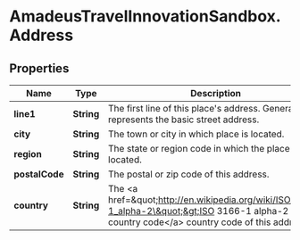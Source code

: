 # AmadeusTravelInnovationSandbox.Address

## Properties
Name | Type | Description | Notes
------------ | ------------- | ------------- | -------------
**line1** | **String** | The first line of this place&#39;s address. Generally represents the basic street address. | 
**city** | **String** | The town or city in which place is located. | 
**region** | **String** | The state or region code in which the place is located. | [optional] 
**postalCode** | **String** | The postal or zip code of this address. | [optional] 
**country** | **String** | The &lt;a href&#x3D;\&quot;http://en.wikipedia.org/wiki/ISO_3166-1_alpha-2\&quot;&gt;ISO 3166-1 alpha-2 country code&lt;/a&gt; country code of this address. | 


